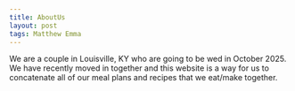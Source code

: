 ```yaml
---
title: AboutUs
layout: post
tags: Matthew Emma
---
```


<h> We are a couple in Louisville, KY who are going to be wed in October 2025. We have recently moved in together and this website is a way for us to concatenate all of our meal plans and recipes that we eat/make together. </h>
